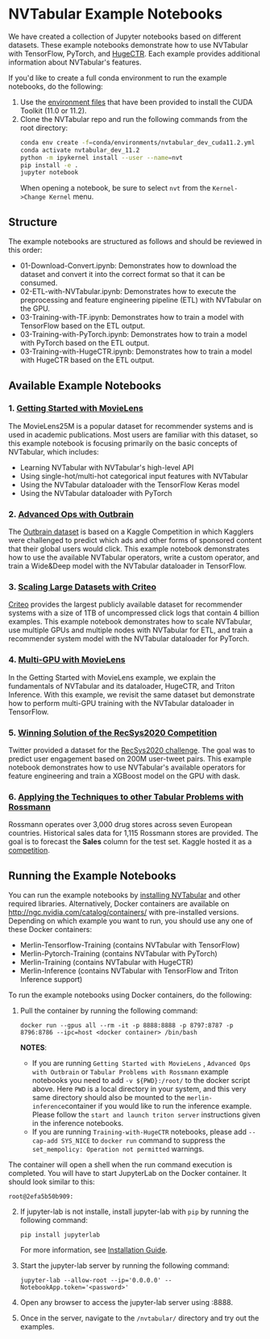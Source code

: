 # NVTabular Example Notebooks

We have created a collection of Jupyter notebooks based on different datasets. These example notebooks demonstrate how to use NVTabular with TensorFlow, PyTorch, and [HugeCTR](https://github.com/NVIDIA/HugeCTR). Each example provides additional information about NVTabular's features.

If you'd like to create a full conda environment to run the example notebooks, do the following:

1. Use the [environment files](https://github.com/NVIDIA/NVTabular/tree/main/conda/environments) that have been provided to install the CUDA Toolkit (11.0 or 11.2).
2. Clone the NVTabular repo and run the following commands from the root directory:
   ```bash
   conda env create -f=conda/environments/nvtabular_dev_cuda11.2.yml
   conda activate nvtabular_dev_11.2
   python -m ipykernel install --user --name=nvt
   pip install -e .
   jupyter notebook
   ```
   When opening a notebook, be sure to select `nvt` from the `Kernel->Change Kernel` menu.

## Structure

The example notebooks are structured as follows and should be reviewed in this order:
- 01-Download-Convert.ipynb: Demonstrates how to download the dataset and convert it into the correct format so that it can be consumed. 
- 02-ETL-with-NVTabular.ipynb: Demonstrates how to execute the preprocessing and feature engineering pipeline (ETL) with NVTabular on the GPU.
- 03-Training-with-TF.ipynb: Demonstrates how to train a model with TensorFlow based on the ETL output.
- 03-Training-with-PyTorch.ipynb: Demonstrates how to train a model with PyTorch based on the ETL output.
- 03-Training-with-HugeCTR.ipynb: Demonstrates how to train a model with HugeCTR based on the ETL output.

## Available Example Notebooks

### 1. [Getting Started with MovieLens](https://github.com/NVIDIA/NVTabular/tree/main/examples/getting-started-movielens)

The MovieLens25M is a popular dataset for recommender systems and is used in academic publications. Most users are familiar with this dataset, so this example notebook is focusing primarily on the basic concepts of NVTabular, which includes:
- Learning NVTabular with NVTabular's high-level API
- Using single-hot/multi-hot categorical input features with NVTabular
- Using the NVTabular dataloader with the TensorFlow Keras model
- Using the NVTabular dataloader with PyTorch

### 2. [Advanced Ops with Outbrain](https://github.com/NVIDIA/NVTabular/tree/main/examples/advanced-ops-outbrain)

The [Outbrain dataset](https://www.kaggle.com/c/outbrain-click-prediction) is based on a Kaggle Competition in which Kagglers were challenged to predict which ads and other forms of sponsored content that their global users would click. This example notebook demonstrates how to use the available NVTabular operators, write a custom operator, and train a Wide&Deep model with the NVTabular dataloader in TensorFlow.

### 3. [Scaling Large Datasets with Criteo](https://github.com/NVIDIA/NVTabular/tree/main/examples/scaling-criteo)

[Criteo](https://ailab.criteo.com/download-criteo-1tb-click-logs-dataset/) provides the largest publicly available dataset for recommender systems with a size of 1TB of uncompressed click logs that contain 4 billion examples. This example notebook demonstrates how to scale NVTabular, use multiple GPUs and multiple nodes with NVTabular for ETL, and train a recommender system model with the NVTabular dataloader for PyTorch.

### 4. [Multi-GPU with MovieLens](https://github.com/NVIDIA/NVTabular/tree/main/examples/multi-gpu-movielens)

In the Getting Started with MovieLens example, we explain the fundamentals of NVTabular and its dataloader, HugeCTR, and Triton Inference. With this example, we revisit the same dataset but demonstrate how to perform multi-GPU training with the NVTabular dataloader in TensorFlow.

### 5. [Winning Solution of the RecSys2020 Competition](https://github.com/NVIDIA/NVTabular/tree/main/examples/winning-solution-recsys2020-twitter)

Twitter provided a dataset for the [RecSys2020 challenge](http://www.recsyschallenge.com/2020/). The goal was to predict user engagement based on 200M user-tweet pairs. This example notebook demonstrates how to use NVTabular's available operators for feature engineering and train a XGBoost model on the GPU with dask.

### 6. [Applying the Techniques to other Tabular Problems with Rossmann](https://github.com/NVIDIA/NVTabular/tree/main/examples/tabular-data-rossmann) 

Rossmann operates over 3,000 drug stores across seven European countries. Historical sales data for 1,115 Rossmann stores are provided. The goal is to forecast the **Sales** column for the test set. Kaggle hosted it as a [competition](https://www.kaggle.com/c/rossmann-store-sales/overview).

## Running the Example Notebooks

You can run the example notebooks by [installing NVTabular](https://github.com/NVIDIA/NVTabular#installation) and other required libraries. Alternatively, Docker containers are available on http://ngc.nvidia.com/catalog/containers/ with pre-installed versions. Depending on which example you want to run, you should use any one of these Docker containers:
- Merlin-Tensorflow-Training (contains NVTabular with TensorFlow)
- Merlin-Pytorch-Training (contains NVTabular with PyTorch)
- Merlin-Training (contains NVTabular with HugeCTR)
- Merlin-Inference (contains NVTabular with TensorFlow and Triton Inference support)

To run the example notebooks using Docker containers, do the following:

1. Pull the container by running the following command:
   ```
   docker run --gpus all --rm -it -p 8888:8888 -p 8797:8787 -p 8796:8786 --ipc=host <docker container> /bin/bash
   ```

   **NOTES**: 
   
   - If you are running `Getting Started with MovieLens` , `Advanced Ops with Outbrain` or `Tabular Problems with Rossmann` example notebooks you need to add ` -v ${PWD}:/root/ ` to the docker script above. Here `PWD` is a local directory in your system, and this very same directory should also be mounted to the `merlin-inference`container if you would like to run the inference example. Please follow the `start and launch triton server` instructions given in the inference notebooks. 
   - If you are running `Training-with-HugeCTR` notebooks, please add `--cap-add SYS_NICE` to `docker run` command to suppress the `set_mempolicy: Operation not permitted` warnings.
  
  The container will open a shell when the run command execution is completed. You will have to start JupyterLab on the Docker container. It should look similar to this:
   ```
   root@2efa5b50b909:
   ```

2. If jupyter-lab is not installe, install jupyter-lab with `pip` by running the following command:
   ```
   pip install jupyterlab
   ```
   
   For more information, see [Installation Guide](https://jupyterlab.readthedocs.io/en/stable/getting_started/installation.html). 
   
3. Start the jupyter-lab server by running the following command:
   ```
   jupyter-lab --allow-root --ip='0.0.0.0' --NotebookApp.token='<password>'
   ```

4. Open any browser to access the jupyter-lab server using <MachineIP>:8888.

5. Once in the server, navigate to the ```/nvtabular/``` directory and try out the examples.
